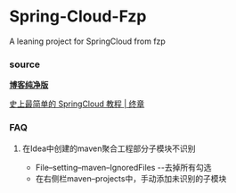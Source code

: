# Spring-Cloud-Fzp
A leaning project for SpringCloud from fzp

### source

[**博客纯净版**](https://www.fangzhipeng.com/spring-cloud.html)

[史上最简单的 SpringCloud 教程 | 终章](https://blog.csdn.net/forezp/article/details/70148833/)

### FAQ
1. 在Idea中创建的maven聚合工程部分子模块不识别
    
    - File–setting–maven–IgnoredFiles --去掉所有勾选
    - 在右侧栏maven–projects中，手动添加未识别的子模块
    